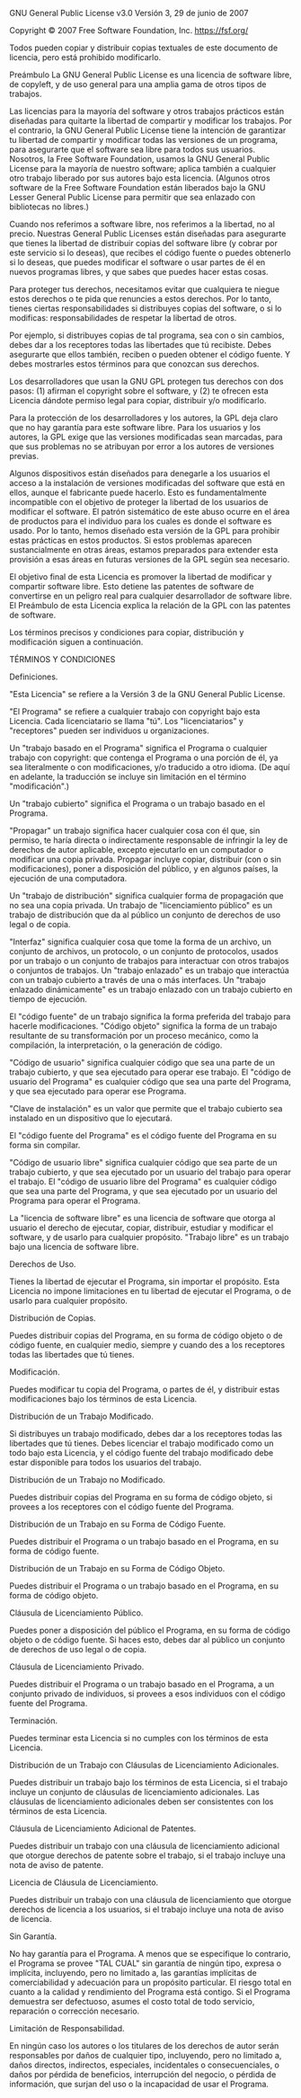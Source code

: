 GNU General Public License v3.0
Versión 3, 29 de junio de 2007

Copyright © 2007 Free Software Foundation, Inc. https://fsf.org/

Todos pueden copiar y distribuir copias textuales de este documento de licencia, pero está prohibido modificarlo.

Preámbulo
La GNU General Public License es una licencia de software libre, de copyleft, y de uso general para una amplia gama de otros tipos de trabajos.

Las licencias para la mayoría del software y otros trabajos prácticos están diseñadas para quitarte la libertad de compartir y modificar los trabajos. Por el contrario, la GNU General Public License tiene la intención de garantizar tu libertad de compartir y modificar todas las versiones de un programa, para asegurarte que el software sea libre para todos sus usuarios. Nosotros, la Free Software Foundation, usamos la GNU General Public License para la mayoría de nuestro software; aplica también a cualquier otro trabajo liberado por sus autores bajo esta licencia. (Algunos otros software de la Free Software Foundation están liberados bajo la GNU Lesser General Public License para permitir que sea enlazado con bibliotecas no libres.)

Cuando nos referimos a software libre, nos referimos a la libertad, no al precio. Nuestras General Public Licenses están diseñadas para asegurarte que tienes la libertad de distribuir copias del software libre (y cobrar por este servicio si lo deseas), que recibes el código fuente o puedes obtenerlo si lo deseas, que puedes modificar el software o usar partes de él en nuevos programas libres, y que sabes que puedes hacer estas cosas.

Para proteger tus derechos, necesitamos evitar que cualquiera te niegue estos derechos o te pida que renuncies a estos derechos. Por lo tanto, tienes ciertas responsabilidades si distribuyes copias del software, o si lo modificas: responsabilidades de respetar la libertad de otros.

Por ejemplo, si distribuyes copias de tal programa, sea con o sin cambios, debes dar a los receptores todas las libertades que tú recibiste. Debes asegurarte que ellos también, reciben o pueden obtener el código fuente. Y debes mostrarles estos términos para que conozcan sus derechos.

Los desarrolladores que usan la GNU GPL protegen tus derechos con dos pasos: (1) afirman el copyright sobre el software, y (2) te ofrecen esta Licencia dándote permiso legal para copiar, distribuir y/o modificarlo.

Para la protección de los desarrolladores y los autores, la GPL deja claro que no hay garantía para este software libre. Para los usuarios y los autores, la GPL exige que las versiones modificadas sean marcadas, para que sus problemas no se atribuyan por error a los autores de versiones previas.

Algunos dispositivos están diseñados para denegarle a los usuarios el acceso a la instalación de versiones modificadas del software que está en ellos, aunque el fabricante puede hacerlo. Esto es fundamentalmente incompatible con el objetivo de proteger la libertad de los usuarios de modificar el software. El patrón sistemático de este abuso ocurre en el área de productos para el individuo para los cuales es donde el software es usado. Por lo tanto, hemos diseñado esta versión de la GPL para prohibir estas prácticas en estos productos. Si estos problemas aparecen sustancialmente en otras áreas, estamos preparados para extender esta provisión a esas áreas en futuras versiones de la GPL según sea necesario.

El objetivo final de esta Licencia es promover la libertad de modificar y compartir software libre. Esto detiene las patentes de software de convertirse en un peligro real para cualquier desarrollador de software libre. El Preámbulo de esta Licencia explica la relación de la GPL con las patentes de software.

Los términos precisos y condiciones para copiar, distribución y modificación siguen a continuación.

TÉRMINOS Y CONDICIONES

Definiciones.

"Esta Licencia" se refiere a la Versión 3 de la GNU General Public License.

"El Programa" se refiere a cualquier trabajo con copyright bajo esta Licencia. Cada licenciatario se llama "tú". Los "licenciatarios" y "receptores" pueden ser individuos u organizaciones.

Un "trabajo basado en el Programa" significa el Programa o cualquier trabajo con copyright: que contenga el Programa o una porción de él, ya sea literalmente o con modificaciones, y/o traducido a otro idioma. (De aquí en adelante, la traducción se incluye sin limitación en el término "modificación".)

Un "trabajo cubierto" significa el Programa o un trabajo basado en el Programa.

"Propagar" un trabajo significa hacer cualquier cosa con él que, sin permiso, te haría directa o indirectamente responsable de infringir la ley de derechos de autor aplicable, excepto ejecutarlo en un computador o modificar una copia privada. Propagar incluye copiar, distribuir (con o sin modificaciones), poner a disposición del público, y en algunos países, la ejecución de una computadora.

Un "trabajo de distribución" significa cualquier forma de propagación que no sea una copia privada. Un trabajo de "licenciamiento público" es un trabajo de distribución que da al público un conjunto de derechos de uso legal o de copia.

"Interfaz" significa cualquier cosa que tome la forma de un archivo, un conjunto de archivos, un protocolo, o un conjunto de protocolos, usados por un trabajo o un conjunto de trabajos para interactuar con otros trabajos o conjuntos de trabajos. Un "trabajo enlazado" es un trabajo que interactúa con un trabajo cubierto a través de una o más interfaces. Un "trabajo enlazado dinámicamente" es un trabajo enlazado con un trabajo cubierto en tiempo de ejecución.

El "código fuente" de un trabajo significa la forma preferida del trabajo para hacerle modificaciones. "Código objeto" significa la forma de un trabajo resultante de su transformación por un proceso mecánico, como la compilación, la interpretación, o la generación de código.

"Código de usuario" significa cualquier código que sea una parte de un trabajo cubierto, y que sea ejecutado para operar ese trabajo. El "código de usuario del Programa" es cualquier código que sea una parte del Programa, y que sea ejecutado para operar ese Programa.

"Clave de instalación" es un valor que permite que el trabajo cubierto sea instalado en un dispositivo que lo ejecutará.

El "código fuente del Programa" es el código fuente del Programa en su forma sin compilar.

"Código de usuario libre" significa cualquier código que sea parte de un trabajo cubierto, y que sea ejecutado por un usuario del trabajo para operar el trabajo. El "código de usuario libre del Programa" es cualquier código que sea una parte del Programa, y que sea ejecutado por un usuario del Programa para operar el Programa.

La "licencia de software libre" es una licencia de software que otorga al usuario el derecho de ejecutar, copiar, distribuir, estudiar y modificar el software, y de usarlo para cualquier propósito. "Trabajo libre" es un trabajo bajo una licencia de software libre.

Derechos de Uso.

Tienes la libertad de ejecutar el Programa, sin importar el propósito. Esta Licencia no impone limitaciones en tu libertad de ejecutar el Programa, o de usarlo para cualquier propósito.

Distribución de Copias.

Puedes distribuir copias del Programa, en su forma de código objeto o de código fuente, en cualquier medio, siempre y cuando des a los receptores todas las libertades que tú tienes.

Modificación.

Puedes modificar tu copia del Programa, o partes de él, y distribuir estas modificaciones bajo los términos de esta Licencia.

Distribución de un Trabajo Modificado.

Si distribuyes un trabajo modificado, debes dar a los receptores todas las libertades que tú tienes. Debes licenciar el trabajo modificado como un todo bajo esta Licencia, y el código fuente del trabajo modificado debe estar disponible para todos los usuarios del trabajo.

Distribución de un Trabajo no Modificado.

Puedes distribuir copias del Programa en su forma de código objeto, si provees a los receptores con el código fuente del Programa.

Distribución de un Trabajo en su Forma de Código Fuente.

Puedes distribuir el Programa o un trabajo basado en el Programa, en su forma de código fuente.

Distribución de un Trabajo en su Forma de Código Objeto.

Puedes distribuir el Programa o un trabajo basado en el Programa, en su forma de código objeto.

Cláusula de Licenciamiento Público.

Puedes poner a disposición del público el Programa, en su forma de código objeto o de código fuente. Si haces esto, debes dar al público un conjunto de derechos de uso legal o de copia.

Cláusula de Licenciamiento Privado.

Puedes distribuir el Programa o un trabajo basado en el Programa, a un conjunto privado de individuos, si provees a esos individuos con el código fuente del Programa.

Terminación.

Puedes terminar esta Licencia si no cumples con los términos de esta Licencia.

Distribución de un Trabajo con Cláusulas de Licenciamiento Adicionales.

Puedes distribuir un trabajo bajo los términos de esta Licencia, si el trabajo incluye un conjunto de cláusulas de licenciamiento adicionales. Las cláusulas de licenciamiento adicionales deben ser consistentes con los términos de esta Licencia.

Cláusula de Licenciamiento Adicional de Patentes.

Puedes distribuir un trabajo con una cláusula de licenciamiento adicional que otorgue derechos de patente sobre el trabajo, si el trabajo incluye una nota de aviso de patente.

Licencia de Cláusula de Licenciamiento.

Puedes distribuir un trabajo con una cláusula de licenciamiento que otorgue derechos de licencia a los usuarios, si el trabajo incluye una nota de aviso de licencia.

Sin Garantía.

No hay garantía para el Programa. A menos que se especifique lo contrario, el Programa se provee "TAL CUAL" sin garantía de ningún tipo, expresa o implícita, incluyendo, pero no limitado a, las garantías implícitas de comerciabilidad y adecuación para un propósito particular. El riesgo total en cuanto a la calidad y rendimiento del Programa está contigo. Si el Programa demuestra ser defectuoso, asumes el costo total de todo servicio, reparación o corrección necesario.

Limitación de Responsabilidad.

En ningún caso los autores o los titulares de los derechos de autor serán responsables por daños de cualquier tipo, incluyendo, pero no limitado a, daños directos, indirectos, especiales, incidentales o consecuenciales, o daños por pérdida de beneficios, interrupción del negocio, o pérdida de información, que surjan del uso o la incapacidad de usar el Programa.